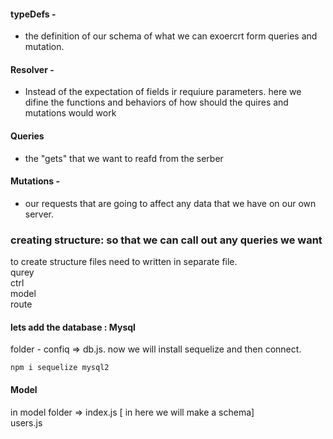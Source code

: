 #### typeDefs - 
- the definition of our schema of what we can exoercrt form queries and mutation.
#### Resolver -
- Instead of the expectation of fields ir requiure parameters. here we difine the functions and behaviors of how should the quires and mutations would work
#### Queries
- the "gets" that we want to reafd from the serber
#### Mutations -
- our requests that are going to affect any data that we have on our own server. 

### creating structure: so that we can call out any queries we want
to create structure files need to written in separate file. <br>
qurey<br>
ctrl<br>
model<br>
    route<br>
#### lets add the database : Mysql
folder - confiq => db.js. now we will install sequelize and then connect. 
```
npm i sequelize mysql2

```
#### Model
in model folder => index.js [ in here we will make a schema]<br>
users.js